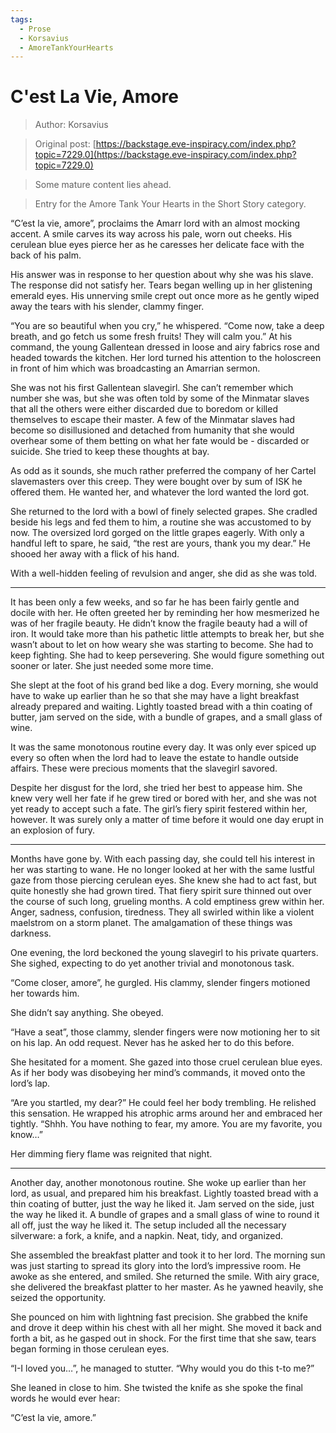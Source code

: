 ```yaml
---
tags:
  - Prose
  - Korsavius
  - AmoreTankYourHearts
---
```


# C'est La Vie, Amore

> Author: Korsavius

> Original post: [https://backstage.eve-inspiracy.com/index.php?topic=7229.0](https://backstage.eve-inspiracy.com/index.php?topic=7229.0)

> Some mature content lies ahead.

> Entry for the Amore Tank Your Hearts in the Short Story category.


“C’est la vie, amore”, proclaims the Amarr lord with an almost mocking accent. A smile carves its way across his pale, worn out cheeks. His cerulean blue eyes pierce her as he caresses her delicate face with the back of his palm.

His answer was in response to her question about why she was his slave. The response did not satisfy her. Tears began welling up in her glistening emerald eyes. His unnerving smile crept out once more as he gently wiped away the tears with his slender, clammy finger.

“You are so beautiful when you cry,” he whispered. “Come now, take a deep breath, and go fetch us some fresh fruits! They will calm you.” At his command, the young Gallentean dressed in loose and airy fabrics rose and headed towards the kitchen. Her lord turned his attention to the holoscreen in front of him which was broadcasting an Amarrian sermon.

She was not his first Gallentean slavegirl. She can’t remember which number she was, but she was often told by some of the Minmatar slaves that all the others were either discarded due to boredom or killed themselves to escape their master. A few of the Minmatar slaves had become so disillusioned and detached from humanity that she would overhear some of them betting on what her fate would be - discarded or suicide. She tried to keep these thoughts at bay.

As odd as it sounds, she much rather preferred the company of her Cartel slavemasters over this creep. They were bought over by sum of ISK he offered them. He wanted her, and whatever the lord wanted the lord got.

She returned to the lord with a bowl of finely selected grapes. She cradled beside his legs and fed them to him, a routine she was accustomed to by now. The oversized lord gorged on the little grapes eagerly. With only a handful left to spare, he said, “the rest are yours, thank you my dear.” He shooed her away with a flick of his hand.

With a well-hidden feeling of revulsion and anger, she did as she was told.

---

It has been only a few weeks, and so far he has been fairly gentle and docile with her. He often greeted her by reminding her how mesmerized he was of her fragile beauty. He didn’t know the fragile beauty had a will of iron. It would take more than his pathetic little attempts to break her, but she wasn’t about to let on how weary she was starting to become. She had to keep fighting. She had to keep persevering. She would figure something out sooner or later. She just needed some more time.

She slept at the foot of his grand bed like a dog. Every morning, she would have to wake up earlier than he so that she may have a light breakfast already prepared and waiting. Lightly toasted bread with a thin coating of butter, jam served on the side, with a bundle of grapes, and a small glass of wine.

It was the same monotonous routine every day. It was only ever spiced up every so often when the lord had to leave the estate to handle outside affairs. These were precious moments that the slavegirl savored.

Despite her disgust for the lord, she tried her best to appease him. She knew very well her fate if he grew tired or bored with her, and she was not yet ready to accept such a fate. The girl’s fiery spirit festered within her, however. It was surely only a matter of time before it would one day erupt in an explosion of fury.

---

Months have gone by. With each passing day, she could tell his interest in her was starting to wane. He no longer looked at her with the same lustful gaze from those piercing cerulean eyes. She knew she had to act fast, but quite honestly she had grown tired. That fiery spirit sure thinned out over the course of such long, grueling months. A cold emptiness grew within her. Anger, sadness, confusion, tiredness. They all swirled within like a violent maelstrom on a storm planet. The amalgamation of these things was darkness.

One evening, the lord beckoned the young slavegirl to his private quarters. She sighed, expecting to do yet another trivial and monotonous task.

“Come closer, amore”, he gurgled. His clammy, slender fingers motioned her towards him.

She didn’t say anything. She obeyed.

“Have a seat”, those clammy, slender fingers were now motioning her to sit on his lap. An odd request. Never has he asked her to do this before.

She hesitated for a moment. She gazed into those cruel cerulean blue eyes. As if her body was disobeying her mind’s commands, it moved onto the lord’s lap.

“Are you startled, my dear?” He could feel her body trembling. He relished this sensation. He wrapped his atrophic arms around her and embraced her tightly. “Shhh. You have nothing to fear, my amore. You are my favorite, you know…”

Her dimming fiery flame was reignited that night.

---

Another day, another monotonous routine. She woke up earlier than her lord, as usual, and prepared him his breakfast. Lightly toasted bread with a thin coating of butter, just the way he liked it. Jam served on the side, just the way he liked it. A bundle of grapes and a small glass of wine to round it all off, just the way he liked it. The setup included all the necessary silverware: a fork, a knife, and a napkin. Neat, tidy, and organized.

She assembled the breakfast platter and took it to her lord. The morning sun was just starting to spread its glory into the lord’s impressive room. He awoke as she entered, and smiled. She returned the smile. With airy grace, she delivered the breakfast platter to her master. As he yawned heavily, she seized the opportunity.

She pounced on him with lightning fast precision. She grabbed the knife and drove it deep within his chest with all her might. She moved it back and forth a bit, as he gasped out in shock. For the first time that she saw, tears began forming in those cerulean eyes.

“I-I loved you…”, he managed to stutter. “Why would you do this t-to me?”

She leaned in close to him. She twisted the knife as she spoke the final words he would ever hear:

“C’est la vie, amore.”